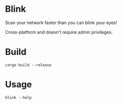 # Blink

Scan your network faster than you can blink your eyes!

Cross-platform and doesn't require admin privileges.

# Build

```console
cargo build --release
```

# Usage

```console
blink --help
```